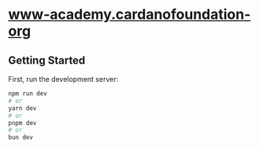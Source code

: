 # www-academy.cardanofoundation-org

## Getting Started

First, run the development server:

```bash
npm run dev
# or
yarn dev
# or
pnpm dev
# or
bun dev
```
